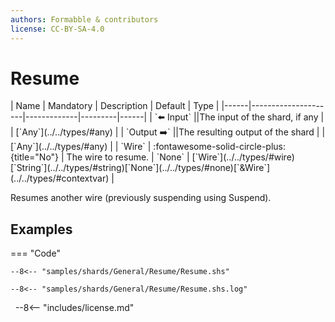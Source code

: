 ```yaml
---
authors: Formabble & contributors
license: CC-BY-SA-4.0
---
```



# Resume

<div class="sh-parameters" markdown="1">
| Name | Mandatory | Description | Default | Type |
|------|---------------------|-------------|---------|------|
| `⬅️ Input` ||The input of the shard, if any | | [`Any`](../../types/#any) |
| `Output ➡️` ||The resulting output of the shard | | [`Any`](../../types/#any) |
| `Wire` | :fontawesome-solid-circle-plus:{title="No"}  | The wire to resume. | `None` | [`Wire`](../../types/#wire)[`String`](../../types/#string)[`None`](../../types/#none)[`&Wire`](../../types/#contextvar) |

</div>

Resumes another wire (previously suspending using Suspend).

## Examples

=== "Code"

  ```x86asm linenums="1"
  --8<-- "samples/shards/General/Resume/Resume.shs"
  ```

  ```
  --8<-- "samples/shards/General/Resume/Resume.shs.log"
  ```
&nbsp;
--8<-- "includes/license.md"

